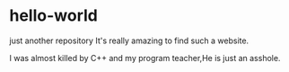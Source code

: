 # hello-world
just another repository
It's really amazing to find such a website.

I was almost killed by C++ and my program teacher,He is just an asshole.
